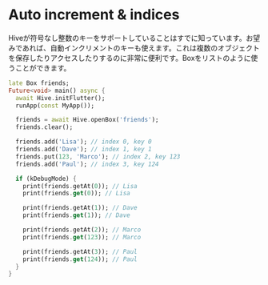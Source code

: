 # Auto increment & indices

Hiveが符号なし整数のキーをサポートしていることはすでに知っています。お望みであれば、自動インクリメントのキーも使えます。これは複数のオブジェクトを保存したりアクセスしたりするのに非常に便利です。Boxをリストのように使うことができます。

```dart
late Box friends;
Future<void> main() async {
  await Hive.initFlutter();
  runApp(const MyApp());

  friends = await Hive.openBox('friends');
  friends.clear();

  friends.add('Lisa'); // index 0, key 0
  friends.add('Dave'); // index 1, key 1
  friends.put(123, 'Marco'); // index 2, key 123
  friends.add('Paul'); // index 3, key 124

  if (kDebugMode) {
    print(friends.getAt(0)); // Lisa
    print(friends.get(0)); // Lisa

    print(friends.getAt(1)); // Dave
    print(friends.get(1)); // Dave

    print(friends.getAt(2)); // Marco
    print(friends.get(123)); // Marco

    print(friends.getAt(3)); // Paul
    print(friends.get(124)); // Paul
  }
}
```